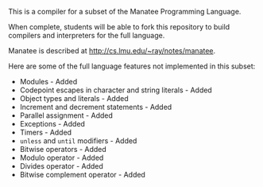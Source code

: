 
This is a compiler for a subset of the Manatee Programming Language.

When complete, students will be able to fork this repository to build compilers
and interpreters for the full language.

Manatee is described at http://cs.lmu.edu/~ray/notes/manatee.

Here are some of the full language features not implemented in this subset:

* Modules                                                   - Added
* Codepoint escapes in character and string literals        - Added
* Object types and literals                                 - Added
* Increment and decrement statements                        - Added
* Parallel assignment                                       - Added
* Exceptions                                                - Added
* Timers                                                    - Added
* `unless` and `until` modifiers                            - Added
* Bitwise operators                                         - Added
* Modulo operator                                           - Added
* Divides operator                                          - Added
* Bitwise complement operator                               - Added